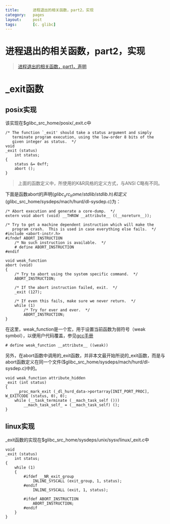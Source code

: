 ```yaml
---
title:      进程退出的相关函数，part2，实现
category:   pages
layout:     post
tags:       [c. glibc]
---
```



进程退出的相关函数，part2，实现
=====================


> [进程退出的相关函数，part1，声明][1]

# _exit函数

## posix实现

该实现在$glibc_src_home/posix/_exit.c中

    /* The function `_exit' should take a status argument and simply
       terminate program execution, using the low-order 8 bits of the
       given integer as status.  */
    void
    _exit (status)
        int status;
    {
        status &= 0xff;
        abort ();
    }
    

> 上面的函数定义中，所使用的K&R风格的定义方式，与ANSI C略有不同。

下面是函数abort的声明($glibc_src_home/stdlib/stdlib.h)和定义($glibc_src_home/sysdeps/mach/hurd/dl-sysdep.c)为：

    /* Abort execution and generate a core-dump.  */
    extern void abort (void) __THROW __attribute__ ((__noreturn__));
    
    /* Try to get a machine dependent instruction which will make the
       program crash.  This is used in case everything else fails.  */
    #include <abort-instr.h>
    #ifndef ABORT_INSTRUCTION
        /* No such instruction is available.  */
        # define ABORT_INSTRUCTION
    #endif
    
    void weak_function
    abort (void)
    {
        /* Try to abort using the system specific command.  */
        ABORT_INSTRUCTION;
    
        /* If the abort instruction failed, exit.  */
        _exit (127);
    
        /* If even this fails, make sure we never return.  */
        while (1)
            /* Try for ever and ever.  */
            ABORT_INSTRUCTION;
    }
    

在这里，weak_function是一个宏，用于设置当前函数为弱符号（weak symbol），以便用户代码覆盖，参见[gcc手册][2]

    # define weak_function __attribute__ ((weak))
    

另外，在abort函数中调用的_exit函数，并非本文最开始所说的_exit函数，而是与abort函数定义在同一个文件($glibc_src_home/sysdeps/mach/hurd/dl-sysdep.c)中的。

    void weak_function attribute_hidden
    _exit (int status)
    {
        __proc_mark_exit (_dl_hurd_data->portarray[INIT_PORT_PROC], W_EXITCODE (status, 0), 0);
        while (__task_terminate (__mach_task_self ()))
            __mach_task_self_ = (__mach_task_self) ();
    }
    

## linux实现

_exit函数的实现在$glibc_src_home/sysdeps/unix/sysv/linux/_exit.c中

    void
    _exit (status)
        int status;
    {
        while (1)
        {
            #ifdef __NR_exit_group
                INLINE_SYSCALL (exit_group, 1, status);
            #endif
                INLINE_SYSCALL (exit, 1, status);
    
            #ifdef ABORT_INSTRUCTION
                ABORT_INSTRUCTION;
            #endif
        }
    }

[1]:    /post/about_exit_function_part1_declaration
[2]:    http://gcc.gnu.org/onlinedocs/gcc-3.2/gcc/Function-Attributes.html
